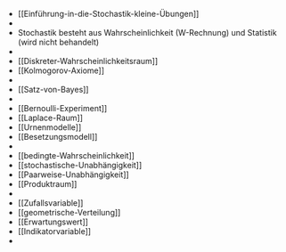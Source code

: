 - [[Einführung-in-die-Stochastik-kleine-Übungen]]
-
- Stochastik besteht aus Wahrscheinlichkeit (W-Rechnung) und Statistik (wird nicht behandelt)
-
- [[Diskreter-Wahrscheinlichkeitsraum]]
- [[Kolmogorov-Axiome]]
-
- [[Satz-von-Bayes]]
-
- [[Bernoulli-Experiment]]
- [[Laplace-Raum]]
- [[Urnenmodelle]]
- [[Besetzungsmodell]]
-
- [[bedingte-Wahrscheinlichkeit]]
- [[stochastische-Unabhängigkeit]]
- [[Paarweise-Unabhängigkeit]]
- [[Produktraum]]
-
- [[Zufallsvariable]]
- [[geometrische-Verteilung]]
- [[Erwartungswert]]
- [[Indikatorvariable]]
-